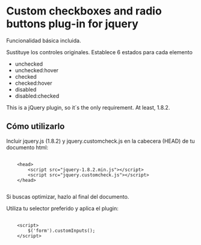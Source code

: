 <h1>Custom checkboxes and radio buttons plug-in for jquery</h1>


Funcionalidad básica incluida.

Sustituye los controles originales.
Establece 6 estados para cada elemento
- unchecked
- unchecked:hover
- checked
- checked:hover
- disabled
- disabled:checked

This is a jQuery plugin, so it´s the only requirement. At least, 1.8.2.

<h2>Cómo utilizarlo</h2>

Incluir jquery.js (1.8.2) y jquery.customcheck.js en la cabecera (HEAD) de tu documento html:

<pre>
	<code>
	&lt;head&gt;
		&lt;script src="jquery-1.8.2.min.js"&gt;&lt;/script&gt;
		&lt;script src="jquery.customcheck.js"&gt;&lt;/script&gt;
	&lt;/head&gt;
	</code>
</pre>
Si buscas optimizar, hazlo al final del documento.

Utiliza tu selector preferido y aplica el plugin:
<pre>
	<code>
	&lt;script&gt;
		$('form').customInputs();
	&lt;/script&gt;
	</code>
</pre>